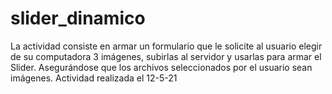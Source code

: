 # slider_dinamico
La actividad consiste en armar un formulario que le solicite al usuario elegir de su computadora 3 imágenes, subirlas al servidor y usarlas para armar el Slider. Asegurándose que los archivos seleccionados por el usuario sean imágenes.
Actividad realizada el 12-5-21

